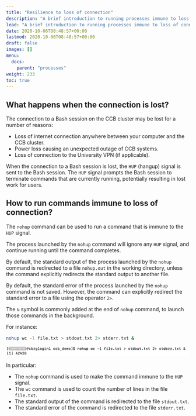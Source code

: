 ```yaml
---
title: "Resilience to loss of connection"
description: "A brief introduction to running processes immune to loss of connection."
lead: "A brief introduction to running processes immune to loss of connection."
date: 2020-10-06T08:48:57+00:00
lastmod: 2020-10-06T08:48:57+00:00
draft: false
images: []
menu:
  docs:
    parent: "processes"
weight: 233
toc: true
---
```


## What happens when the connection is lost?

The connection to a Bash session on the CCB cluster may be lost for a number
of reasons:

- Loss of internet connection anywhere between your computer and the CCB cluster.
- Power loss causing an unexpected outage of CCB systems.
- Loss of connection to the University VPN (if applicable).

When the connection to a Bash session is lost, the `HUP` (hangup) signal is sent
to the Bash session.
The `HUP` signal prompts the Bash session to terminate commands that are currently
running, potentially resulting in lost work for users.

## How to run commands immune to loss of connection?

The `nohup` command can be used to run a command that is immune to the `HUP` signal.

The process launched by the `nohup` command will ignore any `HUP` signal, and
continue running until the command completes.

By default, the standard output of the process launched by the `nohup` command is
redirected to a file `nohup.out` in the working directory, unless the command
explicitly redirects the standard output to another file.

By default, the standard error of the process launched by the `nohup` command is
not saved.
However, the command can explicitly redirect the standard error to a file using
the operator `2>`.

The `&` symbol is commonly added at the end of `nohup` command, to launch those
commands in the background.

For instance:

```bash
nohup wc -l file.txt > stdout.txt 2> stderr.txt &
```

![Running a command immune to hangup signals.](nohup.png)

In particular:

- The `nohup` command is used to make the command immune to the `HUP` signal.
- The `wc` command is used to count the number of lines in the file `file.txt`.
- The standard output of the command is redirected to the file `stdout.txt`.
- The standard error of the command is redirected to the file `stderr.txt`.

<!-- Link definitions -->
